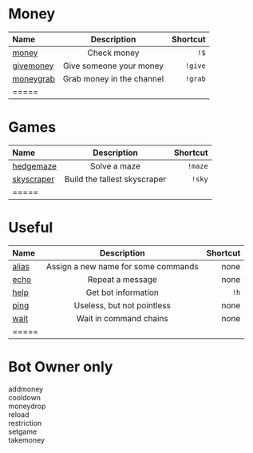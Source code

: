 # Money
| Name | Description | Shortcut |
|:--------|:-------:|--------:|
| [money](https://hsteffensen.github.io/BotBolt/commands/money.html) | Check money | `!$` |
| [givemoney](https://hsteffensen.github.io/BotBolt/commands/givemoney.html) | Give someone your money | `!give` |
| [moneygrab](https://hsteffensen.github.io/BotBolt/commands/moneygrab.html) | Grab money in the channel | `!grab` |
|=====

# Games
| Name | Description | Shortcut |
|:--------|:-------:|--------:|
| [hedgemaze](https://hsteffensen.github.io/BotBolt/commands/hedgemaze.html) | Solve a maze | `!maze` |
| [skyscraper](https://hsteffensen.github.io/BotBolt/commands/skyscraper.html) | Build the tallest skyscraper| `!sky` |
|=====

# Useful
| Name | Description | Shortcut |
|:--------|:-------:|--------:|
| [alias](https://hsteffensen.github.io/BotBolt/commands/alias.html) | Assign a new name for some commands | none |
| [echo](https://hsteffensen.github.io/BotBolt/commands/echo.html) | Repeat a message | none |
| [help](https://hsteffensen.github.io/BotBolt/commands/help.html) | Get bot information | `!h` |
| [ping](https://hsteffensen.github.io/BotBolt/commands/ping.html) | Useless, but not pointless | none |
| [wait](https://hsteffensen.github.io/BotBolt/commands/wait.html) | Wait in command chains | none |
|=====

# Bot Owner only
addmoney  
cooldown  
moneydrop  
reload  
restriction  
setgame  
takemoney  
